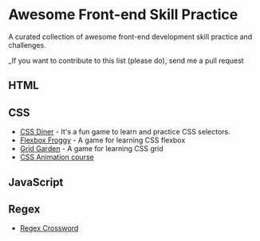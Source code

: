 # Awesome Front-end Skill Practice

A curated collection of awesome front-end development skill practice and challenges.

_If you want to contribute to this list (please do), send me a pull request

## HTML

## CSS
* [CSS Diner](https://flukeout.github.io/) - It's a fun game to learn and practice CSS selectors.
* [Flexbox Froggy](https://flexboxfroggy.com/) - A game for learning CSS flexbox
* [Grid Garden](https://cssgridgarden.com/) - A game for learning CSS grid
* [CSS Animation course ](https://css-animations.io/)

## JavaScript

## Regex
* [Regex Crossword](https://regexcrossword.com/)
